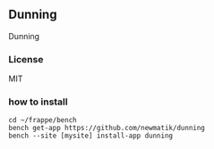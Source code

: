 ## Dunning

Dunning

### License

MIT

### how to install

```
cd ~/frappe/bench
bench get-app https://github.com/newmatik/dunning
bench --site [mysite] install-app dunning
```
